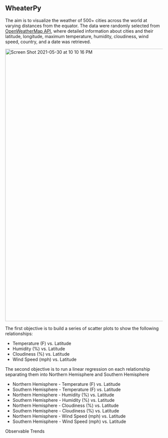 ## WheaterPy

The aim is to visualize the weather of 500+ cities across the world at varying distances from the equator. The data were randomly selected from [OpenWeatherMap API](https://openweathermap.org/api), where detailed information about cities and their latitude, longitude, maximum temperature, humidity, cloudiness, wind speed, country, and a date was retrieved.

<img width="869" alt="Screen Shot 2021-05-30 at 10 10 16 PM" src="https://user-images.githubusercontent.com/77529968/120134483-d1d9d780-c193-11eb-8d38-891b858515a4.png">

The first objective is to build a series of scatter plots to show the following relationships:<br>
<ul>
<li>Temperature (F) vs. Latitude</li>
<li>Humidity (%) vs. Latitude</li>
<li>Cloudiness (%) vs. Latitude</li>
<li>Wind Speed (mph) vs. Latitude</li>
</ul>

The second objective is to run a linear regression on each relationship separating them into Northern Hemisphere and Southern Hemisphere
<ul>
<li>Northern Hemisphere - Temperature (F) vs. Latitude</li>
<li>Southern Hemisphere - Temperature (F) vs. Latitude</li>
<li>Northern Hemisphere - Humidity (%) vs. Latitude</li>
<li>Southern Hemisphere - Humidity (%) vs. Latitude</li>
<li>Northern Hemisphere - Cloudiness (%) vs. Latitude</li>
<li>Southern Hemisphere - Cloudiness (%) vs. Latitude</li>
<li>Northern Hemisphere - Wind Speed (mph) vs. Latitude</li>
<li>Southern Hemisphere - Wind Speed (mph) vs. Latitude</li>
</ul>

Observable Trends
